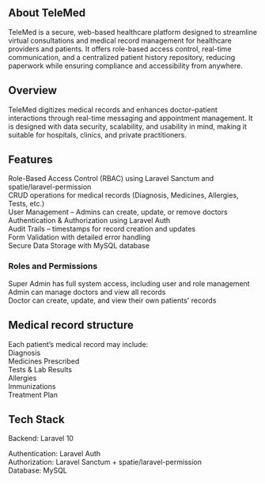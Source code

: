 <!-- <p align="center"><img src="" width="400" alt="Laravel Logo"></a></p> -->

## About TeleMed

TeleMed is a secure, web-based healthcare platform designed to streamline virtual consultations and medical record management for healthcare providers and patients.
It offers role-based access control, real-time communication, and a centralized patient history repository, reducing paperwork while ensuring compliance and accessibility from anywhere.

## Overview

TeleMed digitizes medical records and enhances doctor–patient interactions through real-time messaging and appointment management.
It is designed with data security, scalability, and usability in mind, making it suitable for hospitals, clinics, and private practitioners.

## Features

Role-Based Access Control (RBAC) using Laravel Sanctum and spatie/laravel-permission<br>
CRUD operations for medical records (Diagnosis, Medicines, Allergies, Tests, etc.)<br>
User Management – Admins can create, update, or remove doctors<br>
Authentication & Authorization using Laravel Auth<br>
Audit Trails – timestamps for record creation and updates<br>
Form Validation with detailed error handling<br>
Secure Data Storage with MySQL database<br>

### Roles and Permissions

Super Admin	has full system access, including user and role management <br>
Admin can manage doctors and view all records<br>
Doctor	can create, update, and view their own patients' records<br>

## Medical record structure
Each patient’s medical record may include:<br>
Diagnosis<br>
Medicines Prescribed<br>
Tests & Lab Results<br>
Allergies<br>
Immunizations<br>
Treatment Plan<br>

## Tech Stack

Backend: Laravel 10 <br>
<!-- Frontend: Blade (with Bootstrap)<br> -->
Authentication: Laravel Auth<br>
Authorization:  Laravel Sanctum + spatie/laravel-permission<br>
Database: MySQL<br>
